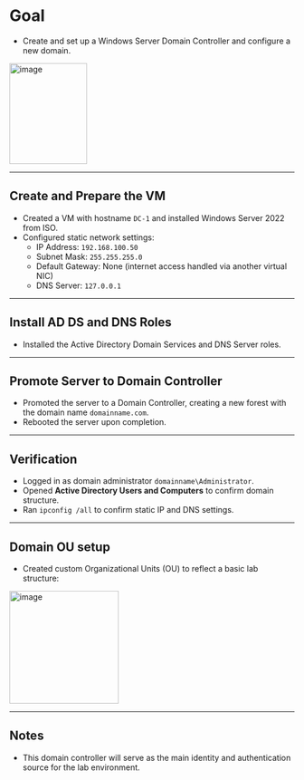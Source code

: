 # Goal 
- Create and set up a Windows Server Domain Controller and configure a new domain.
<img width="137" height="178" alt="image" src="https://github.com/user-attachments/assets/b1b84dcd-5c8a-4343-b8c5-59358606ab73" />

---

## Create and Prepare the VM
- Created a VM with hostname `DC-1` and installed Windows Server 2022 from ISO.
- Configured static network settings:
  - IP Address: `192.168.100.50`
  - Subnet Mask: `255.255.255.0`
  - Default Gateway: None (internet access handled via another virtual NIC)
  - DNS Server: `127.0.0.1`
  
---

## Install AD DS and DNS Roles
- Installed the Active Directory Domain Services and DNS Server roles.

---

## Promote Server to Domain Controller
- Promoted the server to a Domain Controller, creating a new forest with the domain name `domainname.com`.
- Rebooted the server upon completion.

---

## Verification
- Logged in as domain administrator `domainname\Administrator`.
- Opened **Active Directory Users and Computers** to confirm domain structure.
- Ran `ipconfig /all` to confirm static IP and DNS settings.

--- 

## Domain OU setup
- Created custom Organizational Units (OU) to reflect a basic lab structure:

<img width="193" height="199" alt="image" src="https://github.com/user-attachments/assets/1e76b192-44d8-4fd6-b323-f87206fbf3b2" />

---

## Notes
- This domain controller will serve as the main identity and authentication source for the lab environment.
